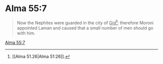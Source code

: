# Alma 55:7

> Now the Nephites were guarded in the city of <u>Gid</u>[^a]; therefore Moroni appointed Laman and caused that a small number of men should go with him.

[Alma 55:7](https://www.churchofjesuschrist.org/study/scriptures/bofm/alma/55?lang=eng&id=p7#p7)


[^a]: [[Alma 51.26|Alma 51:26]].  
